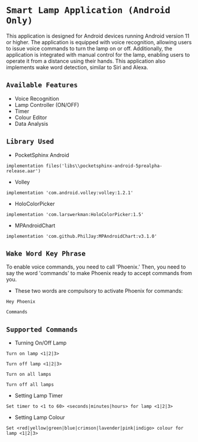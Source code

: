 # `Smart Lamp Application (Android Only)`

This application is designed for Android devices running Android version 11 or higher. The
application is equipped with voice recognition, allowing users to issue voice commands to turn the
lamp on or off. Additionally, the application is integrated with manual control for the lamp,
enabling users to operate it from a distance using their hands. This application also implements
wake word detection, similar to Siri and Alexa.

## `Available Features`

- Voice Recognition
- Lamp Controller (ON/OFF)
- Timer
- Colour Editor
- Data Analysis

## `Library Used`

- PocketSphinx Android

```
implementation files('libs\\pocketsphinx-android-5prealpha-release.aar')
```

- Volley

```
implementation 'com.android.volley:volley:1.2.1'
```

- HoloColorPicker

```
implementation 'com.larswerkman:HoloColorPicker:1.5'
```

- MPAndroidChart

```
implementation 'com.github.PhilJay:MPAndroidChart:v3.1.0'
```

## `Wake Word Key Phrase`

To enable voice commands, you need to call 'Phoenix.' Then, you need to say the word 'commands' to
make Phoenix ready to accept commands from you.

- These two words are compulsory to activate Phoenix for commands:

```
Hey Phoenix
```

```
Commands
```

## `Supported Commands`

- Turning On/Off Lamp

```
Turn on lamp <1|2|3>
```

```
Turn off lamp <1|2|3>
```

```
Turn on all lamps
```

```
Turn off all lamps
```

- Setting Lamp Timer

```
Set timer to <1 to 60> <seconds|minutes|hours> for lamp <1|2|3>
```

- Setting Lamp Colour

```
Set <red|yellow|green|blue|crimson|lavender|pink|indigo> colour for lamp <1|2|3>
```